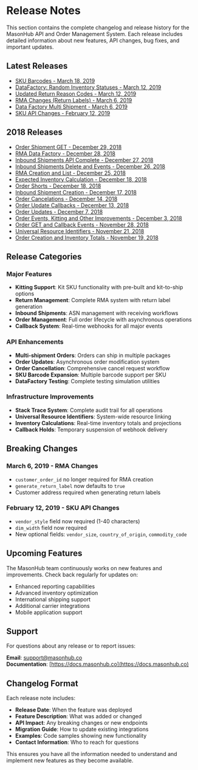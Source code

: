 # Release Notes

This section contains the complete changelog and release history for the MasonHub API and Order Management System. Each release includes detailed information about new features, API changes, bug fixes, and important updates.

## Latest Releases

- [SKU Barcodes - March 18, 2019](sku-barcodes.md)
- [DataFactory: Random Inventory Statuses - March 12, 2019](datafactory-random-inventory-statuses.md)
- [Updated Return Reason Codes - March 12, 2019](updated-return-reason-codes.md)
- [RMA Changes (Return Labels) - March 6, 2019](rma-changes-return-labels.md)
- [Data Factory Multi Shipment - March 6, 2019](data-factory-multi-shipment.md)
- [SKU API Changes - February 12, 2019](sku-changes.md)

## 2018 Releases

- [Order Shipment GET - December 29, 2018](shipment-get.md)
- [RMA Data Factory - December 28, 2018](rma-data-factory.md)
- [Inbound Shipments API Complete - December 27, 2018](inbound-shipment-api-complete.md)
- [Inbound Shipments Delete and Events - December 26, 2018](inbound-shipments-get-delete-and-event.md)
- [RMA Creation and List - December 25, 2018](rmas-create-and-list.md)
- [Expected Inventory Calculation - December 18, 2018](inbound-shipments-expected-inventory.md)
- [Order Shorts - December 18, 2018](order-shorts.md)
- [Inbound Shipment Creation - December 17, 2018](inbound-shipments-create-and-update.md)
- [Order Cancelations - December 14, 2018](order-cancel.md)
- [Order Update Callbacks - December 13, 2018](order-update-callbacks.md)
- [Order Updates - December 7, 2018](order-updates.md)
- [Order Events, Kitting and Other Improvements - December 3, 2018](order-events-kitting.md)
- [Order GET and Callback Events - November 28, 2018](order-get.md)
- [Universal Resource Identifiers - November 21, 2018](universal-resource-identifier.md)
- [Order Creation and Inventory Totals - November 19, 2018](order-creation-and-inventory-changes.md)

## Release Categories

### Major Features
- **Kitting Support**: Kit SKU functionality with pre-built and kit-to-ship options
- **Return Management**: Complete RMA system with return label generation
- **Inbound Shipments**: ASN management with receiving workflows
- **Order Management**: Full order lifecycle with asynchronous operations
- **Callback System**: Real-time webhooks for all major events

### API Enhancements
- **Multi-shipment Orders**: Orders can ship in multiple packages
- **Order Updates**: Asynchronous order modification system
- **Order Cancellation**: Comprehensive cancel request workflow
- **SKU Barcode Expansion**: Multiple barcode support per SKU
- **DataFactory Testing**: Complete testing simulation utilities

### Infrastructure Improvements
- **Stack Trace System**: Complete audit trail for all operations
- **Universal Resource Identifiers**: System-wide resource linking
- **Inventory Calculations**: Real-time inventory totals and projections
- **Callback Holds**: Temporary suspension of webhook delivery

## Breaking Changes

### March 6, 2019 - RMA Changes
- `customer_order_id` no longer required for RMA creation
- `generate_return_label` now defaults to `true`
- Customer address required when generating return labels

### February 12, 2019 - SKU API Changes  
- `vendor_style` field now required (1-40 characters)
- `dim_width` field now required
- New optional fields: `vendor_size`, `country_of_origin`, `commodity_code`

## Upcoming Features

The MasonHub team continuously works on new features and improvements. Check back regularly for updates on:

- Enhanced reporting capabilities
- Advanced inventory optimization
- International shipping support
- Additional carrier integrations
- Mobile application support

## Support

For questions about any release or to report issues:

**Email**: support@masonhub.co  
**Documentation**: [https://docs.masonhub.co](https://docs.masonhub.co)

## Changelog Format

Each release note includes:

- **Release Date**: When the feature was deployed
- **Feature Description**: What was added or changed
- **API Impact**: Any breaking changes or new endpoints
- **Migration Guide**: How to update existing integrations
- **Examples**: Code samples showing new functionality
- **Contact Information**: Who to reach for questions

This ensures you have all the information needed to understand and implement new features as they become available.